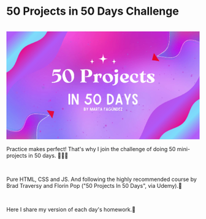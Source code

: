 <h1>50 Projects in 50 Days Challenge</h1>
<br>
<img src="https://raw.githubusercontent.com/MartaFagundez/FCC-ResponsiveWebDesign-Projects/master/portfolio/img/50p50d_1ExpCds_thumb.png" alt="" >
<p>Practice makes perfect! That's why I join the challenge of doing 50 mini-projects in 50 days. 👩‍💻💪</p>
<br>
<p>Pure HTML, CSS and JS. And following the highly recommended course by Brad Traversy and Florin Pop ("50 Projects In 50 Days", via Udemy).🌟</p>
<br>
<p>Here I share my version of each day's homework.🫰</p>
<br>
